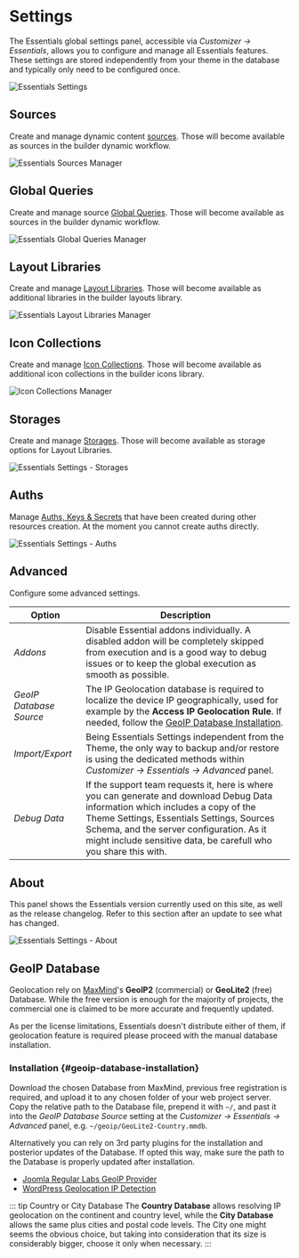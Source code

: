 # Settings

The Essentials global settings panel, accessible via _Customizer → Essentials_, allows you to configure and manage all Essentials features. These settings are stored independently from your theme in the database and typically only need to be configured once.

![Essentials Settings](./assets/settings.gif)

## Sources

Create and manage dynamic content [sources](./addons/dynamic/). Those will become available as sources in the builder dynamic workflow.

![Essentials Sources Manager](./assets/sources-manager.gif)

## Global Queries

Create and manage source [Global Queries](./addons/dynamic/global-queries). Those will become available as sources in the builder dynamic workflow.

![Essentials Global Queries Manager](./assets/global-queries-manager.gif)

## Layout Libraries

Create and manage [Layout Libraries](./addons/layouts/). Those will become available as additional libraries in the builder layouts library.

![Essentials Layout Libraries Manager](./assets/layout-libraries-manager.gif)

## Icon Collections

Create and manage [Icon Collections](./addons/icons/collection). Those will become available as additional icon collections in the builder icons library.

![Icon Collections Manager](./assets/icon-collections-manager.gif)

## Storages

Create and manage [Storages](./storage). Those will become available as storage options for Layout Libraries.

![Essentials Settings - Storages](./assets/settings-storages.png)

## Auths

Manage [Auths, Keys & Secrets](./auths/) that have been created during other resources creation. At the moment you cannot create auths directly.

![Essentials Settings - Auths](./assets/settings-auths.png)

## Advanced

Configure some advanced settings.

| Option | Description |
| --- | --- |
| *Addons* | Disable Essential addons individually. A disabled addon will be completely skipped from execution and is a good way to debug issues or to keep the global execution as smooth as possible. |
| *GeoIP Database Source* | The IP Geolocation database is required to localize the device IP geographically, used for example by the **Access IP Geolocation Rule**. If needed, follow the [GeoIP Database Installation](#geoip-database-installation). |
| *Import/Export* | Being Essentials Settings independent from the Theme, the only way to backup and/or restore is using the dedicated methods within _Customizer -> Essentials -> Advanced_ panel. |
| *Debug Data* | If the support team requests it, here is where you can generate and download Debug Data information which includes a copy of the Theme Settings, Essentials Settings, Sources Schema, and the server configuration. As it might include sensitive data, be carefull who you share this with. |

## About

This panel shows the Essentials version currently used on this site, as well as the release changelog. Refer to this section after an update to see what has changed.

![Essentials Settings - About](./assets/settings-about.png)

## GeoIP Database

Geolocation rely on [MaxMind](https://www.maxmind.com/en/geoip2-services-and-databases)'s **GeoIP2** (commercial) or **GeoLite2** (free) Database. While the free version is enough for the majority of projects, the commercial one is claimed to be more accurate and frequently updated.

As per the license limitations, Essentials doesn't distribute either of them, if geolocation feature is required please proceed with the manual database installation.

### Installation {#geoip-database-installation}

Download the chosen Database from MaxMind, previous free registration is required, and upload it to any chosen folder of your web project server. Copy the relative path to the Database file, prepend it with `~/`, and past it into the _GeoIP Database Source_ setting at the _Customizer -> Essentials -> Advanced_ panel, e.g. `~/geoip/GeoLite2-Country.mmdb`.

Alternatively you can rely on 3rd party plugins for the installation and posterior updates of the Database. If opted this way, make sure the path to the Database is properly updated after installation.

- [Joomla Regular Labs GeoIP Provider](https://regularlabs.com/geoip)
- [WordPress Geolocation IP Detection](https://wordpress.org/plugins/geoip-detect)

::: tip Country or City Database
The **Country Database** allows resolving IP geolocation on the continent and country level, while the **City Database** allows the same plus cities and postal code levels. The City one might seems the obvious choice, but taking into consideration that its size is considerably bigger, choose it only when necessary.
:::
